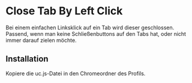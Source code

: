 # Close Tab By Left Click
Bei einem einfachen Linksklick auf ein Tab wird dieser geschlossen. Passend, wenn man keine Schließenbuttons auf den Tabs hat, oder nicht immer 
darauf zielen möchte.

## Installation
Kopiere die uc.js-Datei in den Chromeordner des Profils.

